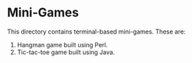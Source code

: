 # Mini-Games
This directory contains terminal-based mini-games. These are:
1. Hangman game built using Perl.
2. Tic-tac-toe game built using Java.

